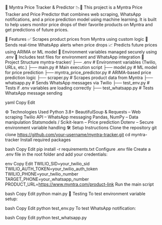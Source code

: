 🛒 Myntra Price Tracker & Predictor 📉🔮
This project is a Myntra Price Tracker and Price Predictor that combines web scraping, WhatsApp notifications, and a price prediction model using machine learning. It is built to help users monitor price drops of their favorite products on Myntra and get predictions of future prices.

🚀 Features
✅ Scrapes product prices from Myntra using custom logic
🔔 Sends real-time WhatsApp alerts when price drops
📈 Predicts future prices using ARIMA or ML model
🔐 Environment variables managed securely using .env
🧪 Includes test files for environment and WhatsApp integration
🧾 Project Structure
myntra-tracker/ ├── .env # Environment variables (Twilio, URLs, etc.) ├── main.py # Main execution script ├── model.py # ML model for price prediction ├── myntra_price_predictor.py # ARIMA-based price prediction logic ├── scraper.py # Scrapes product data from Myntra ├── whatsapp.py # Sends WhatsApp messages via Twilio ├── test_env.py # Tests if .env variables are loading correctly ├── test_whatsapp.py # Tests WhatsApp message sending

yaml Copy Edit

⚙️ Technologies Used
Python 3.8+
BeautifulSoup & Requests – Web scraping
Twilio API – WhatsApp messaging
Pandas, NumPy – Data manipulation
Statsmodels / Scikit-learn – Price prediction
Dotenv – Secure environment variable handling
🛠️ Setup Instructions
Clone the repository
git clone https://github.com/your-username/myntra-tracker.git
cd myntra-tracker
Install required packages

bash
Copy
Edit
pip install -r requirements.txt
Configure .env file
Create a .env file in the root folder and add your credentials:

env
Copy
Edit
TWILIO_SID=your_twilio_sid
TWILIO_AUTH_TOKEN=your_twilio_auth_token
TWILIO_PHONE=your_twilio_number
TARGET_PHONE=your_whatsapp_number
PRODUCT_URL=https://www.myntra.com/product-link
Run the main script

bash
Copy
Edit
python main.py
🧪 Testing
To test environment variable setup:

bash
Copy
Edit
python test_env.py
To test WhatsApp notification:

bash
Copy
Edit
python test_whatsapp.py
